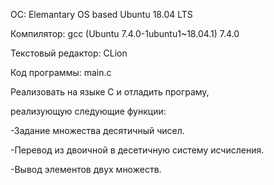 ОС: Elemantary OS based Ubuntu 18.04 LTS

Компилятор: gcc (Ubuntu 7.4.0-1ubuntu1~18.04.1) 7.4.0

Текстовый редактор: CLion

Код программы: main.c

Реализовать на языке С и отладить програму,

реализующую следующие функции:

-Задание множества десятичный чисел.

-Перевод из двоичной в десетичную систему исчисления.

-Вывод элементов двух множеств.


